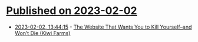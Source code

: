 # [Published on 2023-02-02](index.md)

* [2023-02-02, 13:44:15](https://news.ycombinator.com/item?id=34626374) - [The Website That Wants You to Kill Yourself–and Won’t Die (Kiwi Farms)](https://www.motherjones.com/politics/2023/02/kiwi-farms-die-drop-cloudflare-chandler-trolls/)
